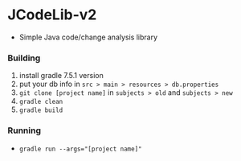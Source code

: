 # JCodeLib-v2
* Simple Java code/change analysis library

### Building
1. install gradle 7.5.1 version
2. put your db info in `src > main > resources > db.properties`
3. `git clone [project name]` in `subjects > old` and `subjects > new`
4. `gradle clean`
5. `gradle build`

### Running
* `gradle run --args="[project name]"`